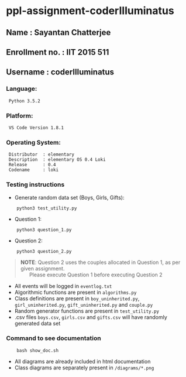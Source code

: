 # ppl-assignment-coderIlluminatus

## Name           : Sayantan Chatterjee
## Enrollment no. : IIT 2015 511
## Username       : coderIlluminatus

### Language:

```
 Python 3.5.2
```

### Platform:

```
 VS Code Version 1.8.1
```

### Operating System:

```
 Distributor  :	elementary
 Description  :	elementary OS 0.4 Loki
 Release      :	0.4
 Codename     :	loki
```

### Testing instructions
* Generate random data set (Boys, Girls, Gifts):
```
    python3 test_utility.py
```

* Question 1:
``` 
    python3 question_1.py
```

* Question 2:

```
    python3 question_2.py
```
>**NOTE**: Question 2 uses the couples allocated in Question 1, as per given assignment.  
>&nbsp;&nbsp;&nbsp;&nbsp;&nbsp;&nbsp;Please execute Question 1 before executing Question 2

* All events will be logged in `eventlog.txt`
* Algorithmic functions are present in `algorithms.py`
* Class definitions are present in `boy_uninherited.py`, `girl_uninherited.py`, `gift_uninherited.py` and `couple.py`
* Random generator functions are present in `test_utility.py`
* .csv files `boys.csv`, `girls.csv` and `gifts.csv` will have randomly generated data set

### Command to see documentation

``` 
    bash show_doc.sh
```
* All diagrams are already included in html documentation
* Class diagrams are separately present in `/diagrams/*.png`